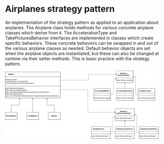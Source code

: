 Airplanes strategy pattern
==========================

An implementation of the strategy pattern as applied to an application about airplanes.  The Airplane class holds methods for various 
concrete airplane classes which derive from it.  The AccelerationType and TakePicturesBehavior interfaces are implemented in classes
which create specific behaviors.  These concrete behaviors can be swapped in and out of the various airplane classes as needed.  Default
behavior objects are set when the airplane objects are instantiated,  but these can also be changed at runtime via their setter methods.
This is basic practice with the strategy pattern.

![UML diagram of project](https://github.com/cugamer/dp_strategy_airplanes/blob/master/dp_strategy_airplanes/dp_strategy_airplanes.png)
